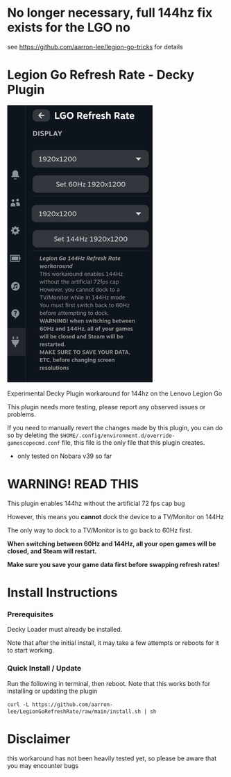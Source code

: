 # No longer necessary, full 144hz fix exists for the LGO no

see https://github.com/aarron-lee/legion-go-tricks for details

# Legion Go Refresh Rate - Decky Plugin

![plugin picture](./images/app-picture.png)

Experimental Decky Plugin workaround for 144hz on the Lenovo Legion Go

This plugin needs more testing, please report any observed issues or problems.

If you need to manually revert the changes made by this plugin, you can do so by deleting the `$HOME/.config/environment.d/override-gamescopecmd.conf` file, this file is the only file that this plugin creates.

- only tested on Nobara v39 so far

# WARNING! READ THIS

This plugin enables 144hz without the artificial 72 fps cap bug

However, this means you **cannot** dock the device to a TV/Monitor on 144Hz

The only way to dock to a TV/Monitor is to go back to 60Hz first.

**When switching between 60Hz and 144Hz, all your open games will be closed, and Steam will restart.**

**Make sure you save your game data first before swapping refresh rates!**

# Install Instructions

### Prerequisites

Decky Loader must already be installed.

Note that after the initial install, it may take a few attempts or reboots for it to start working.

### Quick Install / Update

Run the following in terminal, then reboot. Note that this works both for installing or updating the plugin

```
curl -L https://github.com/aarron-lee/LegionGoRefreshRate/raw/main/install.sh | sh
```

# Disclaimer

this workaround has not been heavily tested yet, so please be aware that you may encounter bugs

